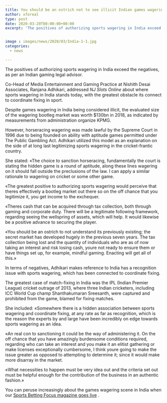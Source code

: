 ```yaml
---
title: You should be an ostrich not to see illicit Indian games wagering market says lawyer
author: xforeal 
type: post
date: 2020-03-20T00:00:00+00:00
excerpt: 'The positives of authorizing sports wagering in India exceed the negatives, as per an Indian gaming lawyer '


image : images/news/2020/03/India-1-1.jpg
categories:
  - news

---
```

The positives of authorizing sports wagering in India exceed the negatives, as per an Indian gaming legal advisor. 

Co-Head of Media Entertainment and Gaming Practice at Nishith Desai Associates, Ranjana Adhikari, addressed _NJ Slots Online_ about where sports wagering in India stands today, with the greatest obstacle its connect to coordinate fixing in sport. 

Despite games wagering in India being considered illicit, the evaluated size of the wagering bootleg market was worth $130bn in 2018, as indicated by measurements from administration organize KPMG. 

However, horseracing wagering was made lawful by the Supreme Court in 1996 due to being founded on ability with aptitude games permitted under The Public Gambling Act. Adhikari utilized this model as an explanation on the side of at long last legitimizing sports wagering in the cricket-frantic country. 

She stated: &#171;The choice to sanction horseracing, fundamentally the court is stating the hidden game is a round of aptitude, along these lines wagering on it should fall outside the preclusions of the law. I can apply a similar rationale to wagering on cricket or some other game. 

&#171;The greatest positive to authorizing sports wagering would perceive that theres effectively a bootleg market out there so on the off chance that you legitimize it, you get income to the exchequer. 

&#171;Theres cash that can be acquired through tax collection, both through gaming and corporate duty. There will be a legitimate following framework, regarding seeing the wellspring of assets, which will help. It would likewise be a positive advance to securing the player. 

&#171;You should be an ostrich to not understand its previously existing; the secret market has developed hugely in the previous seven years. The tax collection being lost and the quantity of individuals who are as of now taking an interest and risk losing cash, youre not ready to ensure them or have things set up, for example, mindful gaming. Enacting will get all of this.&#187; 

In terms of negatives, Adhikari makes reference to India has a recognition issue with sports wagering, which has been connected to coordinate fixing. 

The greatest case of match-fixing in India was the IPL (Indian Premier League) cricket outrage of 2013, where three Indian cricketers, including ICC World Cup champ Shanthakumaran Sreesanth, were captured and prohibited from the game, blamed for fixing matches. 

She included: &#171;Somewhere there is a hidden association between sports wagering and coordinate fixing, at any rate as far as recognition, which is the reason the experts by and large have been incredibly on edge towards sports wagering as an idea. 

&#171;An real con to sanctioning it could be the way of administering it. On the off chance that you have amazingly burdensome conditions required, regarding who can take an interest and you make it an elitist gathering or make licenses exceptionally cumbersome, I think youre going to make the issue greater as opposed to attempting to determine it; since it would make more disarray in the market. 

&#171;What necessities to happen must be very idea out and the criteria set out must be helpful enough for the contribution of the business in an authentic fashion.&#187; 

You can peruse increasingly about the games wagering scene in India when our [Sports Betting Focus magazine goes live][1] .

 [1]: #